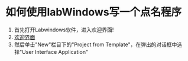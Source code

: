 # 如何使用labWindows写一个点名程序

1.  首先打开Labwindows软件，进入欢迎界面!
2.  [欢迎界面](../images/work3/huan.png)
2.  然后单击"New"栏目下的"Project from Template"，在弹出的对话框中选择"User Interface Application"